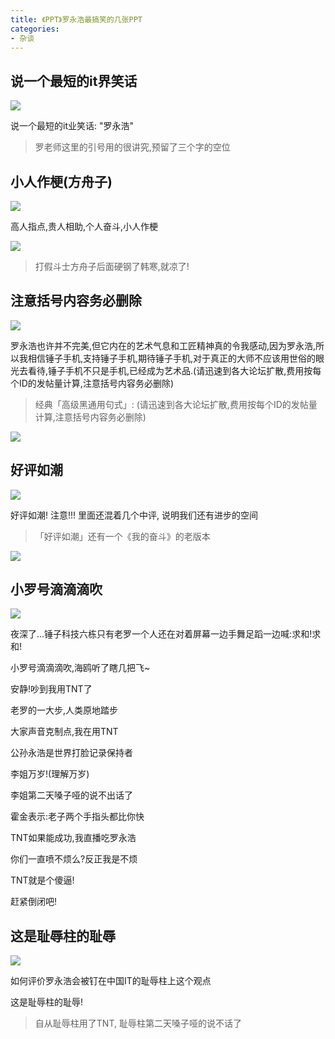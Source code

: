 ```yaml
---
title: 《PPT》罗永浩最搞笑的几张PPT
categories:
- 杂谈
---
```


## 说一个最短的it界笑话

![](https://v2fy.com/asset/speech-000002-lyh/lyh-it.gif)

说一个最短的it业笑话: "罗永浩"

> 罗老师这里的引号用的很讲究,预留了三个字的空位

## 小人作梗(方舟子)

![](https://v2fy.com/asset/speech-000002-lyh/lyh-fzz.gif)

高人指点,贵人相助,个人奋斗,小人作梗


![](https://v2fy.com/asset/speech-000002-lyh/f.png)

> 打假斗士方舟子后面硬钢了韩寒,就凉了!


## 注意括号内容务必删除

![](https://v2fy.com/asset/speech-000002-lyh/chuizi.gif)

罗永浩也许并不完美,但它内在的艺术气息和工匠精神真的令我感动,因为罗永浩,所以我相信锤子手机,支持锤子手机,期待锤子手机,对于真正的大师不应该用世俗的眼光去看待,锤子手机不只是手机,已经成为艺术品.(请迅速到各大论坛扩散,费用按每个ID的发帖量计算,注意括号内容务必删除)



> 经典「高级黑通用句式」: (请迅速到各大论坛扩散,费用按每个ID的发帖量计算,注意括号内容务必删除)

![](https://v2fy.com/asset/speech-000002-lyh/luo.png)

## 好评如潮

![](https://v2fy.com/asset/speech-000002-lyh/haopingruchao.gif)

好评如潮!
注意!!!
里面还混着几个中评, 说明我们还有进步的空间

> 「好评如潮」还有一个《我的奋斗》的老版本

![](https://v2fy.com/asset/speech-000001-lyh/ruchao.gif)


## 小罗号滴滴滴吹

![](https://v2fy.com/asset/speech-000002-lyh/xiaoluohao.gif)


夜深了...锤子科技六栋只有老罗一个人还在对着屏幕一边手舞足蹈一边喊:求和!求和!

小罗号滴滴滴吹,海鸥听了瞎几把飞~

安静!吵到我用TNT了

老罗的一大步,人类原地踏步

大家声音克制点,我在用TNT

公孙永浩是世界打脸记录保持者

李姐万岁!(理解万岁)

李姐第二天嗓子哑的说不出话了

霍金表示:老子两个手指头都比你快

TNT如果能成功,我直播吃罗永浩

你们一直喷不烦么?反正我是不烦

TNT就是个傻逼!

赶紧倒闭吧!

## 这是耻辱柱的耻辱

![](https://v2fy.com/asset/speech-000002-lyh/lyh-clz.gif)

如何评价罗永浩会被钉在中国IT的耻辱柱上这个观点

这是耻辱柱的耻辱!

>  自从耻辱柱用了TNT, 耻辱柱第二天嗓子哑的说不话了



